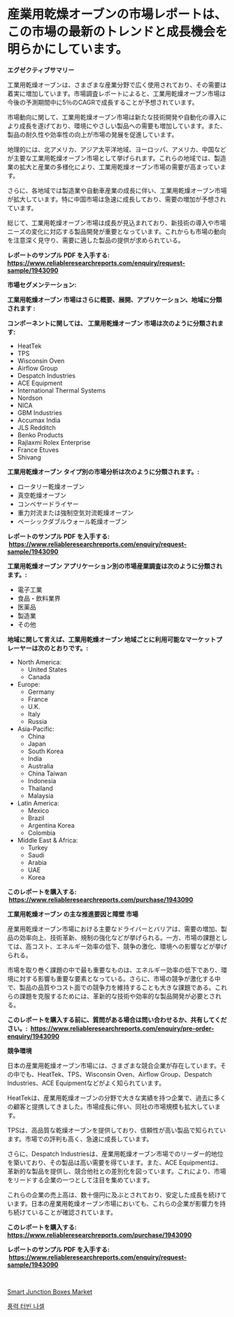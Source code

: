 <p><h1>産業用乾燥オーブンの市場レポートは、この市場の最新のトレンドと成長機会を明らかにしています。</h1></p><p><strong>エグゼクティブサマリー</strong></p>
<p><p>工業用乾燥オーブンは、さまざまな産業分野で広く使用されており、その需要は着実に増加しています。市場調査レポートによると、工業用乾燥オーブン市場は今後の予測期間中に5％のCAGRで成長することが予想されています。</p><p>市場動向に関して、工業用乾燥オーブン市場は新たな技術開発や自動化の導入により成長を遂げており、環境にやさしい製品への需要も増加しています。また、製品の耐久性や効率性の向上が市場の発展を促進しています。</p><p>地理的には、北アメリカ、アジア太平洋地域、ヨーロッパ、アメリカ、中国などが主要な工業用乾燥オーブン市場として挙げられます。これらの地域では、製造業の拡大と産業の多様化により、工業用乾燥オーブン市場の需要が高まっています。</p><p>さらに、各地域では製造業や自動車産業の成長に伴い、工業用乾燥オーブン市場が拡大しています。特に中国市場は急速に成長しており、需要の増加が予想されています。</p><p>総じて、工業用乾燥オーブン市場は成長が見込まれており、新技術の導入や市場ニーズの変化に対応する製品開発が重要となっています。これからも市場の動向を注意深く見守り、需要に適した製品の提供が求められている。</p></p>
<p><strong>レポートのサンプル PDF を入手する: <a href="https://www.reliableresearchreports.com/enquiry/request-sample/1943090">https://www.reliableresearchreports.com/enquiry/request-sample/1943090</a></strong></p>
<p><strong>市場セグメンテーション:</strong></p>
<p><strong> 工業用乾燥オーブン 市場はさらに概要、展開、アプリケーション、地域に分類されます :</strong></p>
<p><strong>コンポーネントに関しては、 工業用乾燥オーブン 市場は次のように分類されます: &nbsp;</strong></p>
<p><ul><li>HeatTek</li><li>TPS</li><li>Wisconsin Oven</li><li>Airflow Group</li><li>Despatch Industries</li><li>ACE Equipment</li><li>International Thermal Systems</li><li>Nordson</li><li>NICA</li><li>GBM Industries</li><li>Accumax India</li><li>JLS Redditch</li><li>Benko Products</li><li>Rajlaxmi Rolex Enterprise</li><li>France Etuves</li><li>Shivang</li></ul></p>
<p><strong> 工業用乾燥オーブン タイプ別の市場分析は次のように分類されます。:</strong></p>
<p><ul><li>ロータリー乾燥オーブン</li><li>真空乾燥オーブン</li><li>コンベヤードライヤー</li><li>重力対流または強制空気対流乾燥オーブン</li><li>ベーシックダブルウォール乾燥オーブン</li></ul></p>
<p><strong>レポートのサンプル PDF を入手する: &nbsp;<a href="https://www.reliableresearchreports.com/enquiry/request-sample/1943090">https://www.reliableresearchreports.com/enquiry/request-sample/1943090</a></strong></p>
<p><strong> 工業用乾燥オーブン アプリケーション別の市場産業調査は次のように分類されます。:</strong></p>
<p><ul><li>電子工業</li><li>食品・飲料業界</li><li>医薬品</li><li>製造業</li><li>その他</li></ul></p>
<p><strong>地域に関して言えば、工業用乾燥オーブン 地域ごとに利用可能なマーケットプレーヤーは次のとおりです。:</strong></p>
<p><ul>
    <li>
        North America:
        <ul>
            <li>United States</li>
            <li>Canada</li>
        </ul>
    </li>
    <li>
        Europe:
        <ul>
            <li>Germany</li>
            <li>France</li>
            <li>U.K.</li>
            <li>Italy</li>
            <li>Russia</li>
        </ul>
    </li>
    <li>
        Asia-Pacific:
        <ul>
            <li>China</li>
            <li>Japan</li>
            <li>South Korea</li>
            <li>India</li>
            <li>Australia</li>
            <li>China Taiwan</li>
            <li>Indonesia</li>
            <li>Thailand</li>
            <li>Malaysia</li>
        </ul>
    </li>
    <li>
        Latin America:
        <ul>
            <li>Mexico</li>
            <li>Brazil</li>
            <li>Argentina Korea</li>
            <li>Colombia</li>
        </ul>
    </li>
    <li>
        Middle East & Africa:
        <ul>
            <li>Turkey</li>
            <li>Saudi</li>
            <li>Arabia</li>
            <li>UAE</li>
            <li>Korea</li>
        </ul>
    </li>
    </ul></p>
<p><strong>このレポートを購入する: &nbsp;<a href="https://www.reliableresearchreports.com/purchase/1943090">https://www.reliableresearchreports.com/purchase/1943090</a></strong></p>
<p><strong>工業用乾燥オーブン の主な推進要因と障壁 市場</strong></p>
<p><p>産業用乾燥オーブン市場における主要なドライバーとバリアは、需要の増加、製品の効率向上、技術革新、規制の強化などが挙げられる。一方、市場の課題としては、高コスト、エネルギー効率の低下、競争の激化、環境への影響などが挙げられる。</p><p>市場を取り巻く課題の中で最も重要なものは、エネルギー効率の低下であり、環境に対する影響も重要な要素となっている。さらに、市場の競争が激化する中で、製品の品質やコスト面での競争力を維持することも大きな課題である。これらの課題を克服するためには、革新的な技術や効率的な製品開発が必要とされる。</p></p>
<p><strong>このレポートを購入する前に、質問がある場合は問い合わせるか、共有してください。:&nbsp; <a href="https://www.reliableresearchreports.com/enquiry/pre-order-enquiry/1943090">https://www.reliableresearchreports.com/enquiry/pre-order-enquiry/1943090</a></strong></p>
<p><strong>競争環境</strong></p>
<p><p>日本の産業用乾燥オーブン市場には、さまざまな競合企業が存在しています。その中でも、HeatTek、TPS、Wisconsin Oven、Airflow Group、Despatch Industries、ACE Equipmentなどがよく知られています。</p><p>HeatTekは、産業用乾燥オーブンの分野で大きな実績を持つ企業で、過去に多くの顧客と提携してきました。市場成長に伴い、同社の市場規模も拡大しています。</p><p>TPSは、高品質な乾燥オーブンを提供しており、信頼性が高い製品で知られています。市場での評判も高く、急速に成長しています。</p><p>さらに、Despatch Industriesは、産業用乾燥オーブン市場でのリーダー的地位を築いており、その製品は高い需要を得ています。また、ACE Equipmentは、革新的な製品を提供し、競合他社との差別化を図っています。これにより、市場をリードする企業の一つとして注目を集めています。</p><p>これらの企業の売上高は、数十億円に及ぶとされており、安定した成長を続けています。日本の産業用乾燥オーブン市場においても、これらの企業が影響力を持ち続けていることが確認されています。</p></p>
<p><strong>このレポートを購入する: &nbsp; <a href="https://www.reliableresearchreports.com/purchase/1943090">https://www.reliableresearchreports.com/purchase/1943090</a></strong></p>
<p><strong>レポートのサンプル PDF を入手する: &nbsp;<a href="https://www.reliableresearchreports.com/enquiry/request-sample/1943090">https://www.reliableresearchreports.com/enquiry/request-sample/1943090</a></strong><strong></strong></p>
<p>&nbsp;</p>
<p><p><a href="https://github.com/Sinjinluong3e0awx2m195k76/Market-Research-Report-List-1/blob/main/smart-junction-boxes-market.md">Smart Junction Boxes Market</a></p><p><a href="https://github.com/darrellockm3ytan895656/Market-Research-Report-List-1/blob/main/327060410846.md">풍력 터빈 나셀</a></p></p>